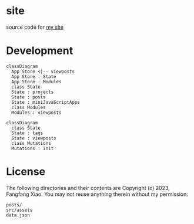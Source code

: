 # site

source code for [my site](https://f2xiao.github.io/site)

# Development

```mermaid
classDiagram
  App Store <|-- viewposts
  App Store : State
  App Store : Modules
  class State
  State : projects
  State : posts
  State : miniJavaScriptApps
  class Modules
  Modules : viewposts
```

```mermaid
classDiagram
  class State
  State : tags
  State : viewposts
  class Mutations
  Mutations : init
```

# License

The following directories and their contents are Copyright (c) 2023, Fangfang Xiao. You may not reuse anything therein without my permission:

```
posts/
src/assets
data.json
```

